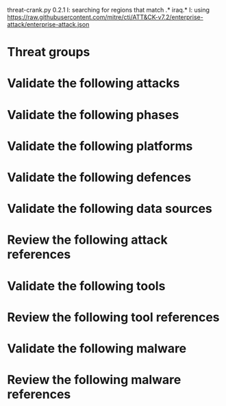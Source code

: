 threat-crank.py 0.2.1
I: searching for regions that match .* iraq.*
I: using https://raw.githubusercontent.com/mitre/cti/ATT&CK-v7.2/enterprise-attack/enterprise-attack.json
# Threat groups


# Validate the following attacks


# Validate the following phases


# Validate the following platforms


# Validate the following defences


# Validate the following data sources


# Review the following attack references


# Validate the following tools


# Review the following tool references


# Validate the following malware


# Review the following malware references


